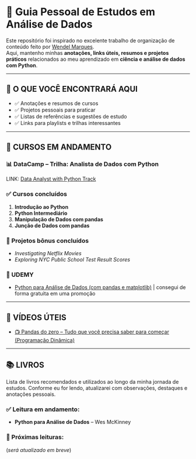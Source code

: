 # 📘 Guia Pessoal de Estudos em Análise de Dados

Este repositório foi inspirado no excelente trabalho de organização de conteúdo feito por [Wendel Marques](https://github.com/wendelmarques/materiais-de-estudos-sobre-data-science-deep-machine-learning#trilhas).  
Aqui, mantenho minhas **anotações, links úteis, resumos e projetos práticos** relacionados ao meu aprendizado em **ciência e análise de dados com Python**.

---

## 🚀 O QUE VOCÊ ENCONTRARÁ AQUI

- ✅ Anotações e resumos de cursos 
- ✅ Projetos pessoais para praticar
- ✅ Listas de referências e sugestões de estudo
- ✅ Links para playlists e trilhas interessantes

---

## 🧠 CURSOS EM ANDAMENTO

### 📊 DataCamp – Trilha: Analista de Dados com Python
LINK: [Data Analyst with Python Track](https://www.datacamp.com/tracks/data-analyst-with-python)   

### ✅ Cursos concluídos

1. **Introdução ao Python**  
2. **Python Intermediário**  
3. **Manipulação de Dados com pandas**  
4. **Junção de Dados com pandas**  

### 🎯 Projetos bônus concluídos

- *Investigating Netflix Movies* 
- *Exploring NYC Public School Test Result Scores*  

### 🐍 UDEMY
- [Python para Análise de Dados (com pandas e matplotlib)](https://www.udemy.com/course/python-para-analise-de-dados/?couponCode=KEEPLEARNINGBR) | consegui de forma gratuita em uma promoção 

---

## 🎥 VÍDEOS ÚTEIS

- [📺 Pandas do zero – Tudo que você precisa saber para começar (Programação Dinâmica)](https://www.youtube.com/watch?v=wnGsAOPKjLo)

---

## 📚 LIVROS

Lista de livros recomendados e utilizados ao longo da minha jornada de estudos. Conforme eu for lendo, atualizarei com observações, destaques e anotações pessoais.

### ✅ Leitura em andamento:

- **Python para Análise de Dados** – Wes McKinney  

### 📌 Próximas leituras:

(*será atualizado em breve*)
